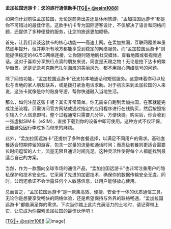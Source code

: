 **孟加拉国远游卡：您的旅行通信助手[[TG💪+ @esim1088](https://t.me/s/esim1088)]**

如果你计划前往孟加拉国，无论是商务出差还是休闲旅游，“孟加拉国远游卡”都是你不可错过的最佳伴侣。这款手机卡专为国际游客设计，不仅解决了语言和网络问题，还提供了多种便捷的服务，让您的旅途更加顺畅。

首先，让我们谈谈这款卡的核心功能——高速上网。在孟加拉国，互联网覆盖率虽然逐年提升，但并非所有地方都能享受到稳定的网络服务。而“孟加拉国远游卡”则能提供稳定的4G/5G网络连接，让你随时随地刷社交媒体、查看地图或者视频通话。这对于喜欢分享旅行点滴的朋友来说，简直是天赐之物！无论是拍下达卡的繁华街景，还是记录考克斯巴扎尔海滩的美丽风光，都不用担心网络信号的问题。

除了网络功能，“孟加拉国远游卡”还支持本地通话和短信服务。这意味着你可以轻松与当地的家人朋友联系，或是拨打紧急电话求助。对于初次来到孟加拉国的人来说，这张卡就像是你的贴身导游，帮你快速融入当地生活。

那么，如何注册这张卡呢？其实非常简单。你无需亲自跑到孟加拉国，在家就能完成注册流程。只需访问官方网站或通过指定的应用程序进行在线购买，然后按照指引输入个人信息即可。整个过程通常只需要几分钟，方便快捷。购买后，你会收到一张虚拟SIM卡（eSIM），直接下载到你的设备中即可使用。这种方式不仅环保，还能避免因行李过多而带来的麻烦。

此外，“孟加拉国远游卡”还提供了多种套餐选择，以满足不同用户的需求。基础套餐适合短期停留的游客，包含一定量的流量和通话时间；而高级套餐则更适合需要长时间逗留的人士，流量无限且通话时间充足。这种灵活性使得每个人都能找到最适合自己的方案。

当然，作为一款面向全球市场的通信产品，“孟加拉国远游卡”也非常注重用户的隐私保护和技术安全性。它采用了先进的加密技术，确保你的数据传输安全无虞。同时，公司还承诺不会泄露任何个人敏感信息，让用户能够放心使用。

总而言之，“孟加拉国远游卡”是一款集高效、便捷、安全于一体的优质通信工具。无论你是想要享受畅快的网络体验，还是希望保持与外界的联络畅通，“孟加拉国远游卡”都能满足你的需求。下次当你踏上这片充满活力的土地时，请记得带上它，让它成为你探索孟加拉国的最佳伙伴吧！

[[TG💪+ @esim1088](https://t.me/s/esim1088) ![Image](https://i.postimg.cc/4NQfJmqS/Snipaste-2025-05-13-00-14-12.png)]